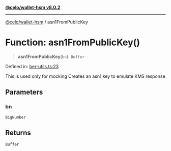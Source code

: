 [**@celo/wallet-hsm v8.0.2**](../README.md)

***

[@celo/wallet-hsm](../README.md) / asn1FromPublicKey

# Function: asn1FromPublicKey()

> **asn1FromPublicKey**(`bn`): `Buffer`

Defined in: [ber-utils.ts:23](https://github.com/celo-org/developer-tooling/blob/master/packages/sdk/wallets/wallet-hsm/src/ber-utils.ts#L23)

This is used only for mocking
Creates an asn1 key to emulate KMS response

## Parameters

### bn

`BigNumber`

## Returns

`Buffer`
